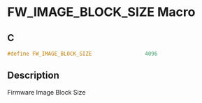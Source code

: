 # FW_IMAGE_BLOCK_SIZE Macro

## C

```c
#define FW_IMAGE_BLOCK_SIZE                 4096

```
## Description

 Firmware Image Block Size 



